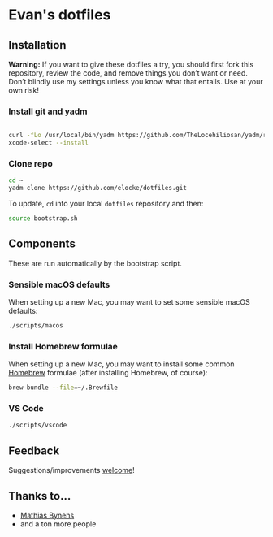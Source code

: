 # Evan's dotfiles

## Installation

**Warning:** If you want to give these dotfiles a try, you should first fork this repository, review the code, and remove things you don’t want or need. Don’t blindly use my settings unless you know what that entails. Use at your own risk!

### Install git and yadm

```bash

curl -fLo /usr/local/bin/yadm https://github.com/TheLocehiliosan/yadm/raw/master/yadm && chmod a+x /usr/local/bin/yadm
xcode-select --install
```

### Clone repo

```bash
cd ~
yadm clone https://github.com/elocke/dotfiles.git
```

To update, `cd` into your local `dotfiles` repository and then:

```bash
source bootstrap.sh
```

## Components

These are run automatically by the bootstrap script.

### Sensible macOS defaults

When setting up a new Mac, you may want to set some sensible macOS defaults:

```bash
./scripts/macos
```

### Install Homebrew formulae

When setting up a new Mac, you may want to install some common [Homebrew](https://brew.sh/) formulae (after installing Homebrew, of course):

```bash
brew bundle --file=~/.Brewfile
```

### VS Code

```bash
./scripts/vscode
```

## Feedback

Suggestions/improvements
[welcome](https://github.com/elocke/dotfiles/issues)!

## Thanks to…

* [Mathias Bynens](https://mathiasbynens.be/)
* and a ton more people

